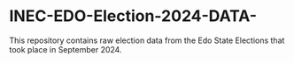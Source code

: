 # INEC-EDO-Election-2024-DATA-
This repository contains raw election data from the Edo State Elections that took place in September 2024.
